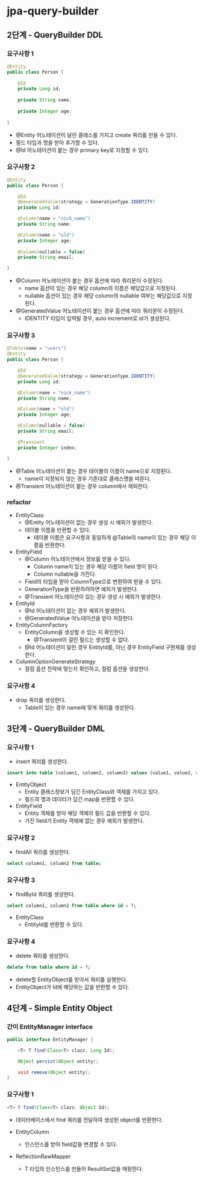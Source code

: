 # jpa-query-builder

## 2단계 - QueryBuilder DDL

### 요구사항 1
```java
@Entity
public class Person {
    
    @Id
    private Long id;
    
    private String name;
    
    private Integer age;
    
}
```
- @Entity 어노테이션이 달린 클래스를 가지고 create 쿼리를 만들 수 있다.
- 필드 타입과 명을 받아 추가할 수 있다.
- @Id 어노테이션이 붙는 경우 primary key로 지정할 수 있다.

### 요구사항 2
```java
@Entity
public class Person {

    @Id
    @GeneratedValue(strategy = GenerationType.IDENTITY)
    private Long id;

    @Column(name = "nick_name")
    private String name;

    @Column(name = "old")
    private Integer age;
    
    @Column(nullable = false)
    private String email;

}
```
- @Column 어노테이션이 붙는 경우 옵션에 따라 쿼리문이 수정된다.
  - name 옵션이 있는 경우 해당 column의 이름은 해당값으로 지정된다.
  - nullable 옵션이 있는 경우 해당 column의 nullable 여부는 해당값으로 지정된다.
- @GeneratedValue 어노테이션이 붙는 경우 옵션에 따라 쿼리문이 수정된다.
  - IDENTITY 타입이 입력될 경우, auto increment로 id가 생성된다.

### 요구사항 3
```java
@Table(name = "users")
@Entity
public class Person {

    @Id
    @GeneratedValue(strategy = GenerationType.IDENTITY)
    private Long id;

    @Column(name = "nick_name")
    private String name;

    @Column(name = "old")
    private Integer age;

    @Column(nullable = false)
    private String email;

    @Transient
    private Integer index;

}
```
- @Table 어노테이션이 붙는 경우 테이블의 이름이 name으로 지정된다.
  - name이 지정되지 않는 경우 기존대로 클래스명을 따른다.
- @Transient 어노테이션이 붙는 경우 column에서 제외한다.

### refactor
- EntityClass
  - @Entity 어노테이션이 없는 경우 생성 시 예외가 발생한다.
  - 테이블 이름을 반환할 수 있다.
    - 테이블 이름은 요구사항과 동일하게 @Table의 name이 있는 경우 해당 이름을 반환한다.
- EntityField
  - @Column 어노테이션에서 정보를 받을 수 있다.
    - Column name이 있는 경우 해당 이름이 field 명이 된다.
    - Column nullable을 가진다.
  - Field의 타입을 받아 ColumnType으로 변환하여 받을 수 있다.
  - GenerationType을 반환하려하면 예외가 발생한다.
  - @Transient 어노테이션이 있는 경우 생성 시 예외가 발생한다.
- EntityId
  - @Id 어노테이션이 없는 경우 예외가 발생한다.
  - @GeneratedValue 어노테이션을 받아 저장한다.
- EntityColumnFactory
  - EntityColumn을 생성할 수 있는 지 확인한다.
    - @Transient이 걸린 필드는 생성할 수 없다.
  - @Id 어노테이션이 달린 경우 EntityId를, 아닌 경우 EntityField 구현체를 생성한다.
- ColumnOptionGenerateStrategy
  - 컬럼 옵션 전략에 맞는지 확인하고, 컬럼 옵션을 생성한다.

### 요구사항 4
- drop 쿼리를 생성한다.
  - Table이 있는 경우 name에 맞게 쿼리를 생성한다.


## 3단계 - QueryBuilder DML

### 요구사항 1
- insert 쿼리를 생성한다.
```sql
insert into table (column1, column2, column3) values (value1, value2, value3)
```

- EntityObject
  - Entity 클래스정보가 담긴 EntityClass와 객체를 가지고 있다.
  - 필드의 명과 데이터가 담긴 map을 반환할 수 있다.
- EntityField
  - Entity 객체를 받아 해당 객체의 필드 값을 반환할 수 있다.
  - 가진 field가 Entity 객체에 없는 경우 예외가 발생한다.

### 요구사항 2
- findAll 쿼리를 생성한다.
```sql
select column1, column2 from table;
```

### 요구사항 3
- findById 쿼리를 생성한다.
```sql
select column1, column2 from table where id = ?;
```
- EntityClass
  - EntityId를 반환할 수 있다.

### 요구사항 4
- delete 쿼리를 생성한다.
```sql
delete from table where id = ?;
```
- delete할 EntityObject를 받아서 쿼리를 실행한다.
- EntityObject가 Id에 해당하는 값을 반한할 수 있다.

## 4단계 - Simple Entity Object
### 간이 EntityManager interface
```java
public interface EntityManager {

    <T> T find(Class<T> clazz, Long Id);

    Object persist(Object entity);

    void remove(Object entity);
}
```
### 요구사항 1
```java
<T> T find(Class<T> clazz, Object Id);
```
- 데이터베이스에서 find 쿼리를 전달하여 생성한 object를 반환한다. 

- EntityColumn
  - 인스턴스를 받아 field값을 변경할 수 있다.
- ReflectionRawMapper
  - T 타입의 인스턴스를 만들어 ResultSet값을 매핑한다.
